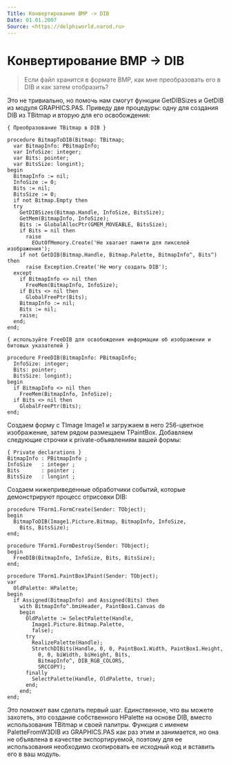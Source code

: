 ```yaml
---
Title: Конвертирование BMP -> DIB
Date: 01.01.2007
Source: <https://delphiworld.narod.ru>
---
```



Конвертирование BMP -> DIB
==========

> Если файл хранится в формате BMP, как мне преобразовать его в DIB и как
> затем отобразить?
	
Это не тривиально, но помочь нам смогут функции GetDIBSizes и GetDIB из
модуля GRAPHICS.PAS. Приведу две процедуры: одну для создания DIB из
TBitmap и вторую для его освобождения:

    { Преобразование TBitmap в DIB }
     
    procedure BitmapToDIB(Bitmap: TBitmap;
      var BitmapInfo: PBitmapInfo;
      var InfoSize: integer;
      var Bits: pointer;
      var BitsSize: longint);
    begin
      BitmapInfo := nil;
      InfoSize := 0;
      Bits := nil;
      BitsSize := 0;
      if not Bitmap.Empty then
      try
        GetDIBSizes(Bitmap.Handle, InfoSize, BitsSize);
        GetMem(BitmapInfo, InfoSize);
        Bits := GlobalAllocPtr(GMEM_MOVEABLE, BitsSize);
        if Bits = nil then
          raise
            EOutOfMemory.Create('Не хватает памяти для пикселей изображения');
        if not GetDIB(Bitmap.Handle, Bitmap.Palette, BitmapInfo^, Bits^) then
          raise Exception.Create('Не могу создать DIB');
      except
        if BitmapInfo <> nil then
          FreeMem(BitmapInfo, InfoSize);
        if Bits <> nil then
          GlobalFreePtr(Bits);
        BitmapInfo := nil;
        Bits := nil;
        raise;
      end;
    end;
     
    { используйте FreeDIB для освобождения информации об изображении и битовых указателей }
     
    procedure FreeDIB(BitmapInfo: PBitmapInfo;
      InfoSize: integer;
      Bits: pointer;
      BitsSize: longint);
    begin
      if BitmapInfo <> nil then
        FreeMem(BitmapInfo, InfoSize);
      if Bits <> nil then
        GlobalFreePtr(Bits);
    end;
     

Создаем форму с TImage Image1 и загружаем в него 256-цветное
изображение, затем рядом размещаем TPaintBox. Добавляем следующие
строчки к private-объявлениям вашей формы:

     
    { Private declarations }
    BitmapInfo : PBitmapInfo ;
    InfoSize   : integer ;
    Bits       : pointer ;
    BitsSize   : longint ;

Создаем нижеприведенные обработчики событий, которые демонстрируют
процесс отрисовки DIB:

    procedure TForm1.FormCreate(Sender: TObject);
    begin
      BitmapToDIB(Image1.Picture.Bitmap, BitmapInfo, InfoSize,
        Bits, BitsSize);
    end;
     
    procedure TForm1.FormDestroy(Sender: TObject);
    begin
      FreeDIB(BitmapInfo, InfoSize, Bits, BitsSize);
    end;
     
    procedure TForm1.PaintBox1Paint(Sender: TObject);
    var
      OldPalette: HPalette;
    begin
      if Assigned(BitmapInfo) and Assigned(Bits) then
        with BitmapInfo^.bmiHeader, PaintBox1.Canvas do
        begin
          OldPalette := SelectPalette(Handle,
            Image1.Picture.Bitmap.Palette,
            false);
          try
            RealizePalette(Handle);
            StretchDIBits(Handle, 0, 0, PaintBox1.Width, PaintBox1.Height,
              0, 0, biWidth, biHeight, Bits,
              BitmapInfo^, DIB_RGB_COLORS,
              SRCCOPY);
          finally
            SelectPalette(Handle, OldPalette, true);
          end;
        end;
    end;

Это поможет вам сделать первый шаг. Единственное, что вы можете
захотеть, это создание собственного HPalette на основе DIB, вместо
использования TBitmap и своей палитры. Функция с именем PaletteFromW3DIB
из GRAPHICS.PAS как раз этим и занимается, но она не объявлена в
качестве экспортируемой, поэтому для ее использования необходимо
скопировать ее исходный код и вставить его в ваш модуль.

